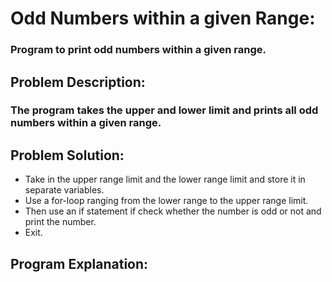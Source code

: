 # Odd Numbers within a given Range:
### Program to print odd numbers within a given range.

## Problem Description: 
### The program takes the upper and lower limit and prints all odd numbers within a given range.

## Problem Solution:
- Take in the upper range limit and the lower range limit and store it in separate variables.
- Use a for-loop ranging from the lower range to the upper range limit.
- Then use an if statement if check whether the number is odd or not and print the number.
- Exit.

## Program Explanation:
